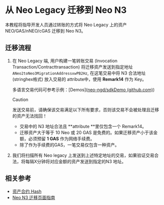 # 从 Neo Legacy 迁移到 Neo N3

本教程将指导开发人员通过转账的方式将 Neo Legacy 上的资产 NEO/GAS/nNEO/cGAS 迁移到 Neo N3。

## 迁移流程

1. 在 Neo Legacy 端, 用户构建一笔转账交易 (Invocation Transaction/Contracttransaction) 将迁移资产发送到指定地址 `ANeo2toNeo3MigrationAddressxwPB2Hz`, 在这笔交易中将 N3 合法地址 (stringhex格式) 放入交易的 attribute中，使用 **Remark14** 作为 Key。

   多语言交易代码可参考示例：[Demos]([neo-ngd/sdkDemo (github.com)](https://github.com/neo-ngd/sdkDemo))

   > [!Caution]
   >
   > 发送交易前，请确保该交易满足以下所有要求，否则该交易不会被处理且迁移的资产无法找回！
   >
   > - 交易中的 N3 地址合法且 **attribute **里仅包含一个 Remark14。
   > - 迁移资产大于等于 10 Neo 或 20 GAS 是免费的。如果迁移资产小于该金额，必须预留 **1 GAS** 作为网络手续费。 
   > - 除了作为手续费的GAS，一笔交易仅包含一种资产。

2. 我们将扫描所有 Neo legacy 上发送到上述特定地址的交易，如果验证交易合法，将每隔X分钟将对应金额的资产发送到指定的N3 地址。

## 相关参考

- [资产合约 Hash](https://github.com/neo-ngd/sdkDemo/blob/master/contracthash.md)
- [Neo N3 迁移页面指南](migration-guide.md)





